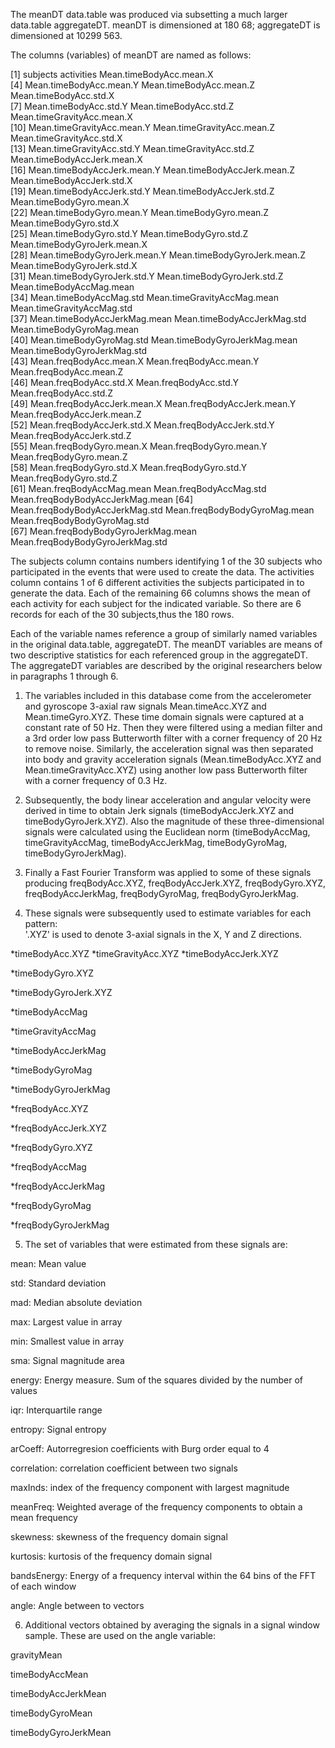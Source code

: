 The meanDT data.table was produced via subsetting a much larger data.table aggregateDT. meanDT is dimensioned 
at 180 68; aggregateDT is dimensioned at 10299 563.

The columns (variables) of meanDT are named as follows:

 [1] subjects                          activities                        Mean.timeBodyAcc.mean.X          
 [4] Mean.timeBodyAcc.mean.Y           Mean.timeBodyAcc.mean.Z           Mean.timeBodyAcc.std.X           
 [7] Mean.timeBodyAcc.std.Y            Mean.timeBodyAcc.std.Z            Mean.timeGravityAcc.mean.X       
[10] Mean.timeGravityAcc.mean.Y        Mean.timeGravityAcc.mean.Z        Mean.timeGravityAcc.std.X        
[13] Mean.timeGravityAcc.std.Y         Mean.timeGravityAcc.std.Z         Mean.timeBodyAccJerk.mean.X      
[16] Mean.timeBodyAccJerk.mean.Y       Mean.timeBodyAccJerk.mean.Z       Mean.timeBodyAccJerk.std.X       
[19] Mean.timeBodyAccJerk.std.Y        Mean.timeBodyAccJerk.std.Z        Mean.timeBodyGyro.mean.X         
[22] Mean.timeBodyGyro.mean.Y          Mean.timeBodyGyro.mean.Z          Mean.timeBodyGyro.std.X          
[25] Mean.timeBodyGyro.std.Y           Mean.timeBodyGyro.std.Z           Mean.timeBodyGyroJerk.mean.X     
[28] Mean.timeBodyGyroJerk.mean.Y      Mean.timeBodyGyroJerk.mean.Z      Mean.timeBodyGyroJerk.std.X      
[31] Mean.timeBodyGyroJerk.std.Y       Mean.timeBodyGyroJerk.std.Z       Mean.timeBodyAccMag.mean         
[34] Mean.timeBodyAccMag.std           Mean.timeGravityAccMag.mean       Mean.timeGravityAccMag.std       
[37] Mean.timeBodyAccJerkMag.mean      Mean.timeBodyAccJerkMag.std       Mean.timeBodyGyroMag.mean        
[40] Mean.timeBodyGyroMag.std          Mean.timeBodyGyroJerkMag.mean     Mean.timeBodyGyroJerkMag.std     
[43] Mean.freqBodyAcc.mean.X           Mean.freqBodyAcc.mean.Y           Mean.freqBodyAcc.mean.Z          
[46] Mean.freqBodyAcc.std.X            Mean.freqBodyAcc.std.Y            Mean.freqBodyAcc.std.Z           
[49] Mean.freqBodyAccJerk.mean.X       Mean.freqBodyAccJerk.mean.Y       Mean.freqBodyAccJerk.mean.Z      
[52] Mean.freqBodyAccJerk.std.X        Mean.freqBodyAccJerk.std.Y        Mean.freqBodyAccJerk.std.Z       
[55] Mean.freqBodyGyro.mean.X          Mean.freqBodyGyro.mean.Y          Mean.freqBodyGyro.mean.Z         
[58] Mean.freqBodyGyro.std.X           Mean.freqBodyGyro.std.Y           Mean.freqBodyGyro.std.Z          
[61] Mean.freqBodyAccMag.mean          Mean.freqBodyAccMag.std           Mean.freqBodyBodyAccJerkMag.mean 
[64] Mean.freqBodyBodyAccJerkMag.std   Mean.freqBodyBodyGyroMag.mean     Mean.freqBodyBodyGyroMag.std     
[67] Mean.freqBodyBodyGyroJerkMag.mean Mean.freqBodyBodyGyroJerkMag.std

The subjects column contains numbers identifying 1 of the 30 subjects who participated in the events that were 
used to create the data. The activities column contains 1 of 6 different activities the subjects participated 
in to generate the data. Each of the remaining 66 columns shows the mean of each activity for each subject for
the indicated variable. So there are 6 records for each of the 30 subjects,thus the 180 rows.

Each of the variable names reference a group of similarly named variables in the original data.table, aggregateDT. The
meanDT variables are means of two descriptive statistics for each referenced group in the aggregateDT. The aggregateDT
variables are described by the original researchers below in paragraphs 1 through 6.

1. The variables included in this database come from the accelerometer and gyroscope 3-axial raw signals 
Mean.timeAcc.XYZ and Mean.timeGyro.XYZ. These time domain signals were captured at a constant rate of 50 Hz. 
Then they were filtered using a median filter and a 3rd order low pass Butterworth filter with a corner 
frequency of 20 Hz to remove noise. Similarly, the acceleration signal was then separated into body and 
gravity acceleration signals (Mean.timeBodyAcc.XYZ and Mean.timeGravityAcc.XYZ) using another low pass 
Butterworth filter with a corner frequency of 0.3 Hz. 

2. Subsequently, the body linear acceleration and angular velocity were derived in time to obtain Jerk signals
(timeBodyAccJerk.XYZ and timeBodyGyroJerk.XYZ). Also the magnitude of these three-dimensional signals were 
calculated using the Euclidean norm (timeBodyAccMag, timeGravityAccMag, timeBodyAccJerkMag, timeBodyGyroMag, 
timeBodyGyroJerkMag). 

3. Finally a Fast Fourier Transform was applied to some of these signals producing freqBodyAcc.XYZ, 
freqBodyAccJerk.XYZ, freqBodyGyro.XYZ, freqBodyAccJerkMag, freqBodyGyroMag, freqBodyGyroJerkMag. 

4. These signals were subsequently used to estimate variables for each pattern:  
'.XYZ' is used to denote 3-axial signals in the X, Y and Z directions.

*timeBodyAcc.XYZ
*timeGravityAcc.XYZ
*timeBodyAccJerk.XYZ

*timeBodyGyro.XYZ

*timeBodyGyroJerk.XYZ

*timeBodyAccMag

*timeGravityAccMag

*timeBodyAccJerkMag

*timeBodyGyroMag

*timeBodyGyroJerkMag

*freqBodyAcc.XYZ

*freqBodyAccJerk.XYZ

*freqBodyGyro.XYZ

*freqBodyAccMag

*freqBodyAccJerkMag

*freqBodyGyroMag

*freqBodyGyroJerkMag

5. The set of variables that were estimated from these signals are: 

mean: Mean value

std: Standard deviation

mad: Median absolute deviation

max: Largest value in array

min: Smallest value in array

sma: Signal magnitude area

energy: Energy measure. Sum of the squares divided by the number of values

iqr: Interquartile range

entropy: Signal entropy

arCoeff: Autorregresion coefficients with Burg order equal to 4

correlation: correlation coefficient between two signals

maxInds: index of the frequency component with largest magnitude

meanFreq: Weighted average of the frequency components to obtain a mean frequency

skewness: skewness of the frequency domain signal

kurtosis: kurtosis of the frequency domain signal 

bandsEnergy: Energy of a frequency interval within the 64 bins of the FFT of each window

angle: Angle between to vectors

6. Additional vectors obtained by averaging the signals in a signal window sample. These are used on the angle 
variable:

gravityMean

timeBodyAccMean

timeBodyAccJerkMean

timeBodyGyroMean

timeBodyGyroJerkMean
